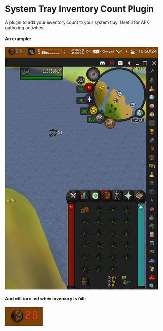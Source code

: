 # System Tray Inventory Count Plugin
A plugin to add your inventory count to your system tray. 
Useful for AFK gathering activities.

#### An example:
![](example_screenshot.png)

#### And will turn red when inventory is full:
![](inventory_full_screenshot.png)
